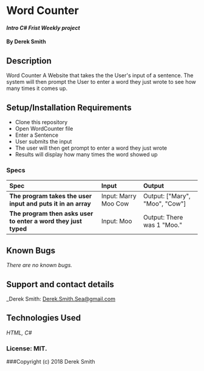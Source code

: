 # Word Counter

#### _Intro C# Frist Weekly project_

#### By Derek Smith

## Description

Word Counter
A Website that takes the the User's input of a sentence. The system will then prompt the User to enter a word they just wrote to see how many times it comes up.

## Setup/Installation Requirements

* Clone this repository
* Open WordCounter file
* Enter a Sentence
* User submits the input
* The user will then get prompt to enter a word they just wrote
* Results will display how many times the word showed up



### Specs
| Spec | Input | Output |
| :-------------     | :------------- | :------------- |
| **The program takes the user input and puts it in an array** |Input: Marry Moo Cow | Output: ["Mary", "Moo", "Cow"]|
| **The program then asks user to enter a word they just typed** | Input: Moo | Output: There was 1 "Moo."|


## Known Bugs

_There are no known bugs._

## Support and contact details

_Derek Smith: Derek.Smith.Sea@gmail.com

## Technologies Used

_HTML, C#_

### License: MIT.

###Copyright (c) 2018 Derek Smith

